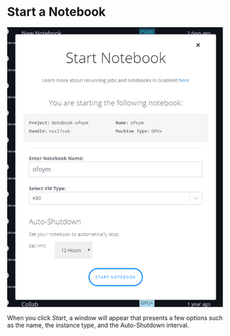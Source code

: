 # Start a Notebook

![](../../.gitbook/assets/image%20%2814%29.png)

When you click _Start_, a window will appear that presents a few options such as the name, the instance type, and the Auto-Shutdown interval.  

